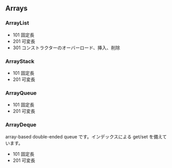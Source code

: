 ## Arrays

### ArrayList
- 101 固定長
- 201 可変長
- 301 コンストラクターのオーバーロード、挿入、削除

### ArrayStack
- 101 固定長
- 201 可変長

### ArrayQueue
- 101 固定長
- 201 可変長

### ArrayDeque
array-based double-ended queue です。インデックスによる get/set を備えています。
- 101 固定長
- 201 可変長
